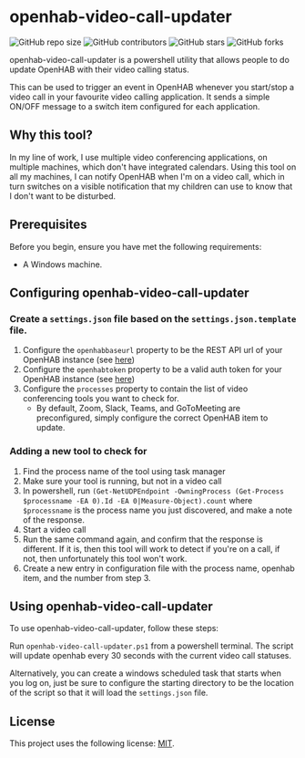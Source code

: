 # openhab-video-call-updater

![GitHub repo size](https://img.shields.io/github/repo-size/andrew-schofield/openhab-video-call-updater)
![GitHub contributors](https://img.shields.io/github/contributors/andrew-schofield/openhab-video-call-updater)
![GitHub stars](https://img.shields.io/github/stars/andrew-schofield/openhab-video-call-updater?style=social)
![GitHub forks](https://img.shields.io/github/forks/andrew-schofield/openhab-video-call-updater?style=social)

openhab-video-call-updater is a powershell utility that allows people to do update OpenHAB with their video calling status.

This can be used to trigger an event in OpenHAB whenever you start/stop a video call in your favourite video calling application. It sends a simple ON/OFF message to a switch item configured for each application.

## Why this tool?

In my line of work, I use multiple video conferencing applications, on multiple machines, which don't have integrated calendars. Using this tool on all my machines, I can notify OpenHAB when I'm on a video call, which in turn switches on a visible notification that my children can use to know that I don't want to be disturbed.


## Prerequisites

Before you begin, ensure you have met the following requirements:
* A Windows machine.

## Configuring openhab-video-call-updater

### Create a `settings.json` file based on the `settings.json.template` file.

1. Configure the `openhabbaseurl` property to be the REST API url of your OpenHAB instance (see [here](https://www.openhab.org/docs/configuration/restdocs.html))
2. Configure the `openhabtoken` property to be a valid auth token for your OpenHAB instance (see [here](https://www.openhab.org/docs/configuration/apitokens.html))
3. Configure the `processes` property to contain the list of video conferencing tools you want to check for.
    - By default, Zoom, Slack, Teams, and GoToMeeting are preconfigured, simply configure the correct OpenHAB item to update.

### Adding a new tool to check for

1. Find the process name of the tool using task manager
2. Make sure your tool is running, but not in a video call
3. In powershell, run `(Get-NetUDPEndpoint -OwningProcess (Get-Process $processname -EA 0).Id -EA 0|Measure-Object).count` where `$processname` is the process name you just discovered, and make a note of the response.
4. Start a video call
5. Run the same command again, and confirm that the response is different. If it is, then this tool will work to detect if you're on a call, if not, then unfortunately this tool won't work.
6. Create a new entry in configuration file with the process name, openhab item, and the number from step 3.

## Using openhab-video-call-updater

To use openhab-video-call-updater, follow these steps:

Run `openhab-video-call-updater.ps1` from a powershell terminal. The script will update openhab every 30 seconds with the current video call statuses.

Alternatively, you can create a windows scheduled task that starts when you log on, just be sure to configure the starting directory to be the location of the script so that it will load the `settings.json` file.


## License

This project uses the following license: [MIT](https://choosealicense.com/licenses/mit/).